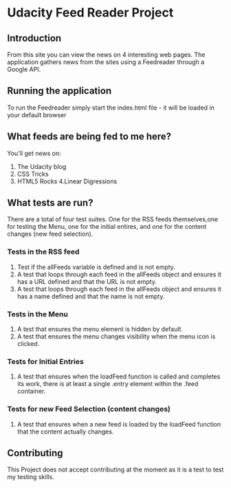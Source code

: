 # Udacity Feed Reader Project

## Introduction

From this site you can view the news on 4 interesting web pages. The application gathers news from the sites using a Feedreader through a Google API.

## Running the application

To run the Feedreader simply start the index.html file - it will be loaded in your default browser

## What feeds are being fed to me here?

You'll get news on:
1. The Udacity blog
2. CSS Tricks
3. HTML5 Rocks
4.Linear Digressions

## What tests are run?

There are a total of four test suites. One for the RSS feeds themselves,one for testing the Menu, one for the initial entires, and one for the content changes (new feed selection).

### Tests in the RSS feed

1. Test if the allFeeds variable is defined and is not empty.
2. A test that loops through each feed in the allFeeds object and ensures it has a URL defined and that the URL is not empty.
3. A test that loops through each feed in the allFeeds object and ensures it has a name defined and that the name is not empty.
### Tests in the Menu

1. A test that ensures the menu element is hidden by default.
2. A test that ensures the menu changes visibility when the menu icon is clicked.

### Tests for Initial Entries

1. A test that ensures when the loadFeed function is called and completes its work, there is at least a single .entry element within the .feed container.

### Tests for new Feed Selection (content changes)

1. A test that ensures when a new feed is loaded by the loadFeed function that the content actually changes.
 
## Contributing

This Project does not accept contributing at the moment as it is a test to test my testing skills.


